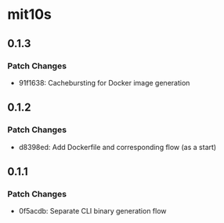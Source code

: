 # mit10s

## 0.1.3

### Patch Changes

- 91f1638: Cachebursting for Docker image generation

## 0.1.2

### Patch Changes

- d8398ed: Add Dockerfile and corresponding flow (as a start)

## 0.1.1

### Patch Changes

- 0f5acdb: Separate CLI binary generation flow
